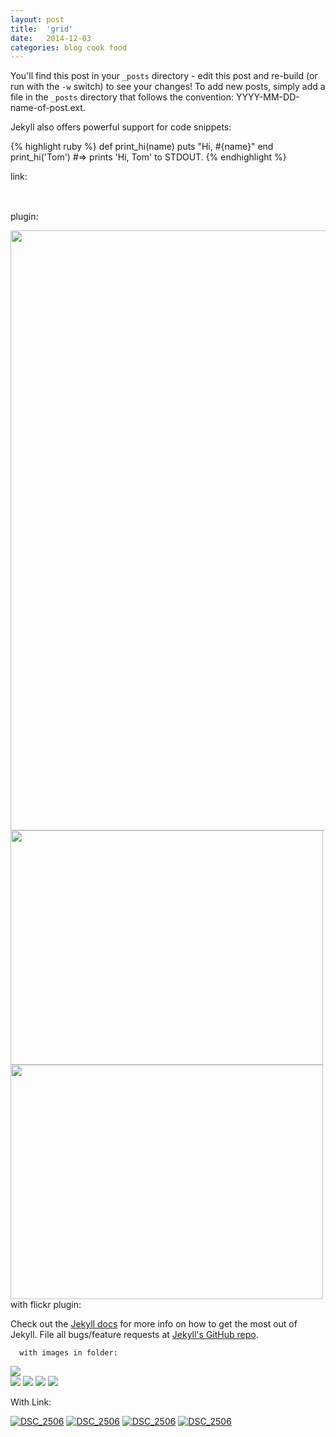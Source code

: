 ```yaml
---
layout: post
title:  'grid'
date:   2014-12-03
categories: blog cook food
---
```




You'll find this post in your `_posts` directory - edit this post and re-build (or run with the `-w` switch) to see your changes!
To add new posts, simply add a file in the `_posts` directory that follows the convention: YYYY-MM-DD-name-of-post.ext.

Jekyll also offers powerful support for code snippets:



{% highlight ruby %}
def print_hi(name)
  puts "Hi, #{name}"
end
print_hi('Tom')
#=> prints 'Hi, Tom' to STDOUT.
{% endhighlight %}

link:
<div class="photoset-grid-custom" style="visibility: hidden;"> <!-- can increase the width and decrease left margin to show big grid. full screen grid -->
  <img src="http://stylehatch.github.io/photoset-grid/img/demo/print1-500px.jpg" data-highres="http://stylehatch.github.io/photoset-grid/img/demo/print1-highres.jpg">
  <img src="http://stylehatch.github.io/photoset-grid/img/demo/print2-500px.jpg" data-highres="http://stylehatch.github.io/photoset-grid/img/demo/print2-highres.jpg">
  <img src="http://stylehatch.github.io/photoset-grid/img/demo/print3-500px.jpg" data-highres="http://stylehatch.github.io/photoset-grid/img/demo/print3-highres.jpg">
</div>

plugin:
<div class="photoset-grid-custom" style="visibility: hidden;">
 
</div>



<div class="photoset-grid-basic" data-layout="12">
  <img src="/images/DSC_0123.JPG" width="1280" height="960" data-highres="/images/DSC_0123.JPG">
  <img src="/images/DSC_0123.JPG" width="500" height="375" data-highres="/images/DSC_0123.JPG">
  <img src="/images/DSC_0123.JPG" width="500" height="375" data-highres="/images/DSC_0123.JPG">
</div>
with flickr plugin:

<div class="photoset-grid" data-layout="121">
    
</div>

Check out the [Jekyll docs][jekyll] for more info on how to get the most out of Jekyll. File all bugs/feature requests at [Jekyll's GitHub repo][jekyll-gh].
<!-- large-img full screen size
img style - width: 152%;
			max-width: inherit;
			margin-left: -26%;
article style - max-width: 700px;
				width: 80%;
			-->

      with images in folder:

<img class ="large-img" src="/images/DSC_0123.JPG" >

<div class="photoset-grid" data-layout="121">
    <img src="/images/DSC_0123.JPG">
    <img src="/images/DSC_0123.JPG">
    <img src="/images/DSC_0123.JPG">
   <img src="/images/DSC_0123.JPG">
</div>

With Link:

<div class="photoset-grid" data-layout="121">
     <a href='https://www.flickr.com/photos/geetanjaligg/15930493695/'><img src='http://farm9.static.flickr.com/8656/15930493695_1c12db4437_b.jpg' title='DSC_2506'/></a>
  <a href='https://www.flickr.com/photos/geetanjaligg/15930493695/'><img src='http://farm9.static.flickr.com/8656/15930493695_1c12db4437_b.jpg' title='DSC_2506'/></a>
   <a href='https://www.flickr.com/photos/geetanjaligg/15930493695/'><img src='http://farm9.static.flickr.com/8656/15930493695_1c12db4437_b.jpg' title='DSC_2506'/></a>
  <a href='https://www.flickr.com/photos/geetanjaligg/15930493695/'><img src='http://farm9.static.flickr.com/8656/15930493695_1c12db4437_b.jpg' title='DSC_2506'/></a>
</div>

[jekyll-gh]: https://github.com/mojombo/jekyll
[jekyll]:    http://jekyllrb.com
